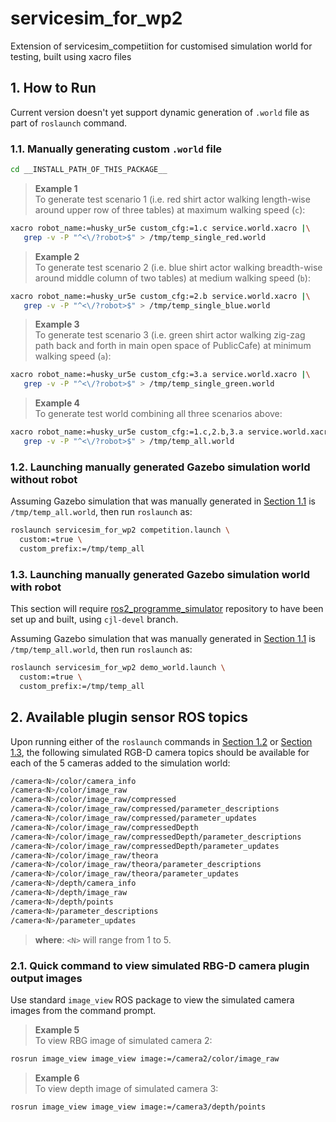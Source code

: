 # servicesim_for_wp2
Extension of servicesim_competiition for customised simulation world for
testing, built using xacro files


<!-- ######################################## -->
<a name="+S1"></a>
## 1. How to Run

Current version doesn't yet support dynamic generation of `.world` file as
part of `roslaunch` command.

<!-- ======================================== -->
<a name="+S1.1"></a>
### 1.1. Manually generating custom `.world` file

```bash
cd __INSTALL_PATH_OF_THIS_PACKAGE__
```

> __Example 1__  
> To generate test scenario 1 (i.e. red shirt actor walking length-wise around
> upper row of three tables) at maximum walking speed (`c`):
```bash
xacro robot_name:=husky_ur5e custom_cfg:=1.c service.world.xacro |\
   grep -v -P "^<\/?robot>$" > /tmp/temp_single_red.world
```

> __Example 2__  
> To generate test scenario 2 (i.e. blue shirt actor walking breadth-wise
> around middle column of two tables) at medium walking speed (`b`):
```bash
xacro robot_name:=husky_ur5e custom_cfg:=2.b service.world.xacro |\
   grep -v -P "^<\/?robot>$" > /tmp/temp_single_blue.world
```

> __Example 3__  
> To generate test scenario 3 (i.e. green shirt actor walking zig-zag path
> back and forth in main open space of PublicCafe) at minimum walking speed
> (`a`):
```bash
xacro robot_name:=husky_ur5e custom_cfg:=3.a service.world.xacro |\
   grep -v -P "^<\/?robot>$" > /tmp/temp_single_green.world
```

> __Example 4__  
> To generate test world combining all three scenarios above:
```bash
xacro robot_name:=husky_ur5e custom_cfg:=1.c,2.b,3.a service.world.xacro |\
   grep -v -P "^<\/?robot>$" > /tmp/temp_all.world
```

<!-- ======================================== -->
<a name="+S1.2"></a>
### 1.2. Launching manually generated Gazebo simulation world without robot

Assuming Gazebo simulation that was manually generated in
[Section 1.1](#+S1.1) is `/tmp/temp_all.world`, then run `roslaunch` as:

```bash
roslaunch servicesim_for_wp2 competition.launch \
  custom:=true \
  custom_prefix:=/tmp/temp_all
```

<!-- ======================================== -->
<a name="+S1.3"></a>
### 1.3. Launching manually generated Gazebo simulation world with robot

This section will require [ros2_programme_simulator](
#+git@github.com:ROS2-Programme/ros2_programme_simulator.git) repository to
have been set up and built, using `cjl-devel` branch.

Assuming Gazebo simulation that was manually generated in
[Section 1.1](#+S1.1) is `/tmp/temp_all.world`, then run `roslaunch` as:

```bash
roslaunch servicesim_for_wp2 demo_world.launch \
  custom:=true \
  custom_prefix:=/tmp/temp_all
```

<!-- ######################################## -->
<a name="+S1"></a>
## 2. Available plugin sensor ROS topics

Upon running either of the `roslaunch` commands in [Section 1.2](#+S1.2) or
[Section 1.3](#+S1.3), the following simulated RGB-D camera topics should be
available for each of the 5 cameras added to the simulation world:

```bash
/camera<N>/color/camera_info
/camera<N>/color/image_raw
/camera<N>/color/image_raw/compressed
/camera<N>/color/image_raw/compressed/parameter_descriptions
/camera<N>/color/image_raw/compressed/parameter_updates
/camera<N>/color/image_raw/compressedDepth
/camera<N>/color/image_raw/compressedDepth/parameter_descriptions
/camera<N>/color/image_raw/compressedDepth/parameter_updates
/camera<N>/color/image_raw/theora
/camera<N>/color/image_raw/theora/parameter_descriptions
/camera<N>/color/image_raw/theora/parameter_updates
/camera<N>/depth/camera_info
/camera<N>/depth/image_raw
/camera<N>/depth/points
/camera<N>/parameter_descriptions
/camera<N>/parameter_updates
```
> __where__: `<N>` will range from 1 to 5.

<!-- ======================================== -->
<a name="+S2.1"></a>
### 2.1. Quick command to view simulated RBG-D camera plugin output images

Use standard `image_view` ROS package to view the simulated camera images from
the command prompt.

> __Example 5__  
> To view RBG image of simulated camera 2:
```bash
rosrun image_view image_view image:=/camera2/color/image_raw
```

> __Example 6__  
> To view depth image of simulated camera 3:
```bash
rosrun image_view image_view image:=/camera3/depth/points
```

